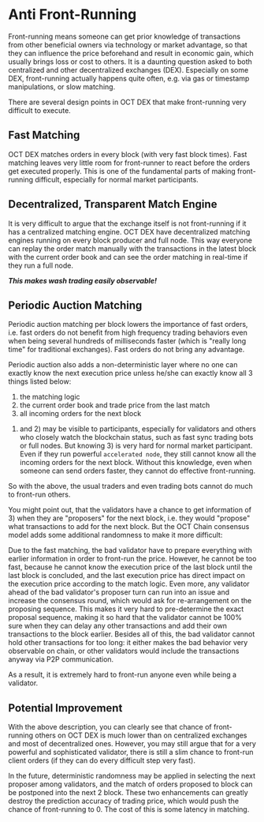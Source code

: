 # Anti Front-Running

Front-running means someone can get prior knowledge of transactions from other beneficial owners via technology or market advantage, so that they can influence the price beforehand and result in economic gain, which usually brings loss or cost to others. It is a daunting question asked to both centralized and other decentralized exchanges (DEX). Especially on some DEX, front-running actually happens quite often, e.g. via gas or timestamp manipulations, or slow matching.

There are several design points in OCT DEX that make front-running very difficult to execute.

## Fast Matching
OCT DEX matches orders in every block (with very fast block times). Fast matching leaves very little room for front-runner to react before the orders get executed properly. This is one of the fundamental parts of making front-running difficult, especially for normal market participants.

## Decentralized, Transparent Match Engine
It is very difficult to argue that the exchange itself is not front-running if it has a centralized matching engine. OCT DEX have decentralized matching engines running on every block producer and full node. This way everyone can replay the order match manually with the transactions in the latest block with the current order book and can see the order matching in real-time if they run a full node.

**_This makes wash trading easily observable!_**

## Periodic Auction Matching
Periodic auction matching per block lowers the importance of fast orders, i.e. fast orders do not benefit from high frequency trading behaviors even when being several hundreds of milliseconds faster (which is "really long time" for traditional exchanges).
Fast orders do not bring any advantage.

Periodic auction also adds a non-deterministic layer where no one can exactly know the next execution price unless he/she can exactly know all 3 things listed below:

1. the matching logic
2. the current order book and trade price from the last match
3. all incoming orders for the next block

1) and 2) may be visible to participants, especially for validators and others who closely watch the blockchain status, such as fast sync trading bots or full nodes.
But knowing 3) is very hard for normal market participant. Even if they run powerful `accelerated node`, they still cannot know all the incoming orders for the next block. Without this knowledge, even when someone can send orders faster, they cannot do effective front-running.

So with the above, the usual traders and even trading bots cannot do much to front-run others.

You might point out, that the validators have a chance to get information of 3) when they are "proposers" for the next block, i.e. they would "propose" what transactions to add for the next block. But the OCT Chain consensus model adds some additional randomness to make it more difficult:

Due to the fast matching, the bad validator have to prepare everything with earlier information in order to front-run the price. However, he cannot be too fast, because he cannot know the execution price of the last block until the last block is concluded, and the last execution price has direct impact on the execution price according to the match logic. Even more, any validator ahead of the bad validator's proposer turn can run into an issue and increase the consensus round, which would ask for re-arrangement on the proposing sequence. This makes it very hard to pre-determine the exact proposal sequence, making it so hard that the validator cannot be 100% sure when they can delay any other transactions and add their own transactions to the block earlier. Besides all of this, the bad validator cannot hold other transactions for too long: it either makes the bad behavior very observable on chain, or other validators would include the transactions anyway via P2P communication.

As a result, it is extremely hard to front-run anyone even while being a validator.

## Potential Improvement
With the above description, you can clearly see that chance of front-running others on OCT DEX is much lower than on centralized exchanges and most of decentralized ones. However, you may still argue that for a very powerful and sophisticated validator, there is still a slim chance to front-run client orders (if they can do every difficult step very fast).

In the future, deterministic randomness may be applied in selecting the next proposer among validators, and the match of orders proposed to block can be postponed into the next 2 block. These two enhancements can greatly destroy the prediction accuracy of trading price, which would push the chance of front-running to 0. The cost of this is some latency in matching.


